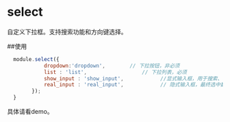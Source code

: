 # select
自定义下拉框。支持搜索功能和方向键选择。

##使用

```javascript
  module.select({
            dropdown:'dropdown',        // 下拉按钮，非必须
            list : 'list',                  // 下拉列表，必须
            show_input : 'show_input',            //显式输入框，用于搜索、输入、和显示。必须
            real_input : 'real_input',            // 隐式输入框，最终选中数据，必须
        });
  }
```
具体请看demo。